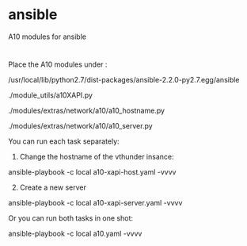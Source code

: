 # ansible
A10 modules for ansible
#
Place the A10 modules under :

/usr/local/lib/python2.7/dist-packages/ansible-2.2.0-py2.7.egg/ansible

./module_utils/a10XAPI.py

./modules/extras/network/a10/a10_hostname.py

./modules/extras/network/a10/a10_server.py

You can run each task separately:

1. Change the hostname of the vthunder insance:

 ansible-playbook -c local  a10-xapi-host.yaml -vvvv

2. Create a new server 

  ansible-playbook -c local  a10-xapi-server.yaml -vvvv

Or you can run both tasks in one shot:

ansible-playbook -c local  a10.yaml -vvvv
